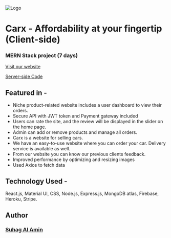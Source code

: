 ![Logo](https://i.ibb.co/vzyR75v/logo.png)

# Carx - Affordability at your fingertip (Client-side)

### MERN Stack project (7 days)

[Visit our website](https://carx-b99bf.web.app/)

[Server-side Code](https://github.com/developer-suhag/carx-server)

## Featured in -

- Niche product-related website includes a user dashboard to view their orders.
- Secure API with JWT token and Payment gateway included
- Users can rate the site, and the review will be displayed in the slider on the home page.
- Admin can add or remove products and manage all orders.
- Carx is a website for selling cars.
- We have an easy-to-use website where you can order your car. Delivery service is available as well.
- From our website you can know our previous clients feedback.
- Improved performance by optimizing and resizing images
- Used Axios to fetch data

## Technology Used -

React.js, Material UI, CSS, Node.js, Express.js, MongoDB atlas, Firebase,
Heroku, Stripe.

## Author

### [Suhag Al Amin](https://github.com/developer-suhag)
